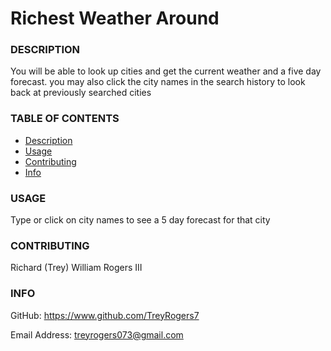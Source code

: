 # Richest Weather Around
    
### DESCRIPTION

You will be able to look up cities and get the current weather and a five day forecast. you may also click the city names in the search history to look back at previously searched cities

### TABLE OF CONTENTS

- [Description](#description)
- [Usage](#usage)
- [Contributing](#contributing)
- [Info](#info)

### USAGE

Type or click on city names to see a 5 day forecast for that city


    
### CONTRIBUTING

Richard (Trey) William Rogers III

    
### INFO
GitHub: https://www.github.com/TreyRogers7
    
Email Address: treyrogers073@gmail.com